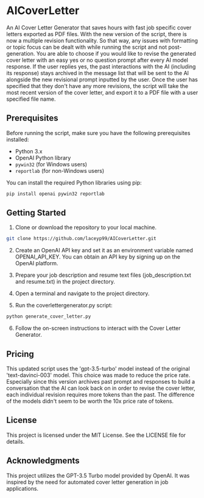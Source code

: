 # AICoverLetter
An AI Cover Letter Generator that saves hours with fast job specific cover letters exported as PDF files. With the new version of the script, there is now a multiple revision functionality. So that way, any issues with formatting or topic focus can be dealt with while running the script and not post-generation. You are able to choose if you would like to revise the generated cover letter with an easy yes or no question prompt after every AI model response. If the user replies yes, the past interactions with the AI (including its response) stays archived in the message list that will be sent to the AI alongside the new revisional prompt inputted by the user. Once the user has specified that they don't have any more revisions, the script will take the most recent version of the cover letter, and export it to a PDF file with a user specified file name.

## Prerequisites

Before running the script, make sure you have the following prerequisites installed:

- Python 3.x
- OpenAI Python library
- `pywin32` (for Windows users)
- `reportlab` (for non-Windows users)

You can install the required Python libraries using pip:

```bash
pip install openai pywin32 reportlab
```

## Getting Started

1. Clone or download the repository to your local machine.

  ```bash
  git clone https://github.com/laceyp99/AICoverLetter.git
  ```
2. Create an OpenAI API key and set it as an environment variable named OPENAI_API_KEY. You can obtain an API key by signing up on the OpenAI platform.
  
3. Prepare your job description and resume text files (job_description.txt and resume.txt) in the project directory.

4. Open a terminal and navigate to the project directory.

5. Run the coverlettergenerator.py script:

  ```bash
  python generate_cover_letter.py
  ```

6. Follow the on-screen instructions to interact with the Cover Letter Generator.

## Pricing
This updated script uses the 'gpt-3.5-turbo' model instead of the original 'text-davinci-003' model. This choice was made to reduce the price rate. Especially since this version archives past prompt and responses to build a conversation that the AI can look back on in order to revise the cover letter, each individual revision requires more tokens than the past. The difference of the models didn't seem to be worth the 10x price rate of tokens.

## License
This project is licensed under the MIT License. See the LICENSE file for details.

## Acknowledgments
This project utilizes the GPT-3.5 Turbo model provided by OpenAI.
It was inspired by the need for automated cover letter generation in job applications.
